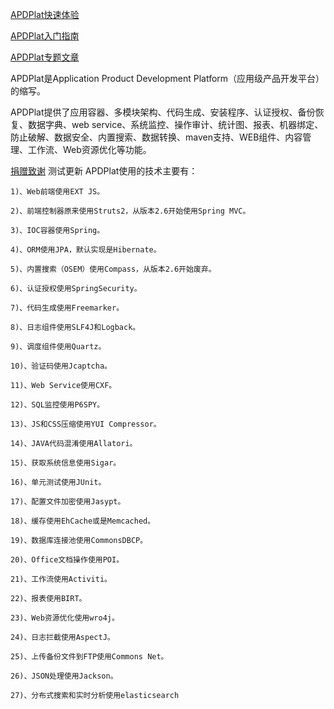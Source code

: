 [APDPlat快速体验](https://github.com/ysc/APDPlat/wiki)

[APDPlat入门指南](https://github.com/ysc/APDPlat/wiki/%E5%85%A5%E9%97%A8%E6%8C%87%E5%8D%97)

[APDPlat专题文章](http://yangshangchuan.iteye.com/category/270424)

APDPlat是Application Product Development Platform（应用级产品开发平台）的缩写。

APDPlat提供了应用容器、多模块架构、代码生成、安装程序、认证授权、备份恢复、数据字典、web service、系统监控、操作审计、统计图、报表、机器绑定、防止破解、数据安全、内置搜索、数据转换、maven支持、WEB组件、内容管理、工作流、Web资源优化等功能。

[捐赠致谢](https://github.com/ysc/QuestionAnsweringSystem/wiki/donation)
测试更新
APDPlat使用的技术主要有：

    1)、Web前端使用EXT JS。

    2)、前端控制器原来使用Struts2，从版本2.6开始使用Spring MVC。

    3)、IOC容器使用Spring。

    4)、ORM使用JPA，默认实现是Hibernate。

    5)、内置搜索（OSEM）使用Compass，从版本2.6开始废弃。

    6)、认证授权使用SpringSecurity。

    7)、代码生成使用Freemarker。

    8)、日志组件使用SLF4J和Logback。

    9)、调度组件使用Quartz。

    10)、验证码使用Jcaptcha。

    11)、Web Service使用CXF。

    12)、SQL监控使用P6SPY。

    13)、JS和CSS压缩使用YUI Compressor。

    14)、JAVA代码混淆使用Allatori。

    15)、获取系统信息使用Sigar。

    16)、单元测试使用JUnit。

    17)、配置文件加密使用Jasypt。

    18)、缓存使用EhCache或是Memcached。

    19)、数据库连接池使用CommonsDBCP。

    20)、Office文档操作使用POI。
	
	21)、工作流使用Activiti。
	
	22)、报表使用BIRT。
	
	23)、Web资源优化使用wro4j。
	
	24)、日志拦截使用AspectJ。
	
	25)、上传备份文件到FTP使用Commons Net。
	
	26)、JSON处理使用Jackson。
	
	27)、分布式搜索和实时分析使用elasticsearch